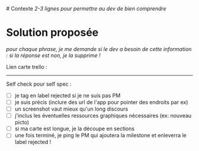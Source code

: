 
# Contexte
*2-3 lignes pour permettre au dev de bien comprendre*

# Solution proposée
*pour chaque phrase, je me demande si le dev a besoin de cette information :  si la réponse est non, je la supprime !*

Lien carte trello : 

--------

Self check pour self spec : 

- [ ] je tag en label rejected si je ne suis pas PM
- [ ] je suis précis (inclure des url de l'app pour pointer des endroits par ex)
- [ ] un screenshot vaut mieux qu'un long discours
- [ ] j'inclus les éventuelles ressources graphiques nécessaires (ex: nouveau picto)
- [ ] si ma carte est longue, je la découpe en sections
- [ ] une fois terminé, je ping le PM qui ajoutera la milestone et enleverra le label rejected !
